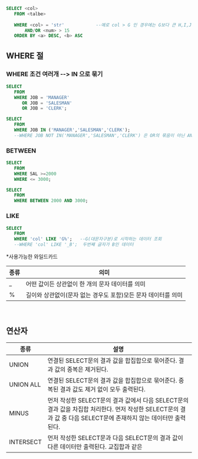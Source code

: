 ```sql
SELECT <col>
   FROM <talbe>
   
   WHERE <col> = 'str'            --예로 col > G 인 경우에는 G보다 큰 H,I,J...Z 로 시작되는 것 걸러진다!  물론 단어비교도 
       AND/OR <num> > 15
   ORDER BY <a> DESC, <b> ASC
```


## WHERE 절
### WHERE 조건 여러개 --> IN 으로 묶기
```sql
SELECT
   FROM
   WHERE JOB = 'MANAGER'
      OR JOB = 'SALESMAN'
      OR JOB = 'CLERK';
```
```SQL
SELECT
   FROM
   WHERE JOB IN ('MANAGER','SALESMAN','CLERK');
   --WHERE JOB NOT IN('MANAGER','SALESMAN','CLERK') 은 OR의 묶음이 아닌 AND의 묶음으로, 모두 아닌 것들 이다.
```


### BETWEEN
```SQL
SELECT 
   FROM
   WHERE SAL >=2000
   WHERE <= 3000;
```
```SQL
SELECT
   FROM
   WHERE BETWEEN 2000 AND 3000;
```


### LIKE
```SQL
SELECT
   FROM
   WHERE 'col' LIKE 'G%';   --G(대문자구분)로 시작하는 데이터 조회
   --WHERE 'col' LIKE '_B';  두번째 글자가 B인 데이터 
```

\*사용가능한 와일드카드


|종류|의미|
|---|----|
|\_|어떤 값이든 상관없이 한 개의 문자 데이터를 의미|
|%|길이와 상관없이(문자 없는 경우도 포함)모든 문자 데이터를 의미|
　
　
　
　
## 연산자
|종류|설명|
|---|----|
|UNION|연결된 SELECT문의 결과 값을 합집합으로 묶어준다. 결과 값의 중복은 제거된다.|
|UNION ALL|연결된 SELECT문의 결과 값을 합집합으로 묶어준다. 중복된 결과 값도 제거 없이 모두 출력된다.|
|MINUS|먼저 작성한 SELECT문의 결과 값에서 다음 SELECT문의 결과 값을 차집합 처리한다.         먼저 작성한 SELECT문의 결과 값 중 다음 SELECT문에 존재하지 않는 데이터만 출력된다.|
|INTERSECT|먼저 작성한 SELECT문과 다음 SELECT문의 결과 값이 다른 데이터만 출력된다. 교집합과 같은 |
